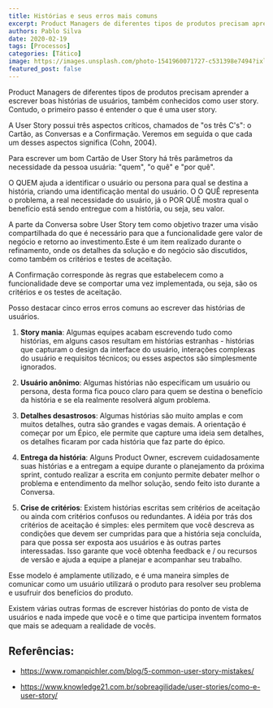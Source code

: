 ```yaml
---
title: Histórias e seus erros mais comuns
excerpt: Product Managers de diferentes tipos de produtos precisam aprender a escrever boas histórias de usuários, também conhecidos como user story
authors: Pablo Silva
date: 2020-02-19
tags: [Processos]
categories: [Tático]
image: https://images.unsplash.com/photo-1541960071727-c531398e7494?ixlib=rb-1.2.1&ixid=eyJhcHBfaWQiOjEyMDd9&auto=format&fit=crop&w=2448&q=80
featured_post: false
---
```


Product Managers de diferentes tipos de produtos precisam aprender a
escrever boas histórias de usuários, também conhecidos como user story.
Contudo, o primeiro passo é entender o que é uma user story.

A User Story possui três aspectos críticos, chamados de "os três C's": o
Cartão, as Conversas e a Confirmação. Veremos em seguida o que cada um
desses aspectos significa (Cohn, 2004).

Para escrever um bom Cartão de User Story há três parâmetros da
necessidade da pessoa usuária: "quem", "o quê" e "por quê".

O QUEM ajuda a identificar o usuário ou persona para qual se destina a
história, criando uma identificação mental do usuário. O O QUÊ
representa o problema, a real necessidade do usuário, já o POR QUÊ
mostra qual o benefício está sendo entregue com a história, ou seja, seu
valor.

A parte da Conversa sobre User Story tem como objetivo trazer uma visão
compartilhada do que é necessário para que a funcionalidade gere valor
de negócio e retorno ao investimento.Este é um item realizado durante o
refinamento, onde os detalhes da solução e do negócio são discutidos,
como também os critérios e testes de aceitação.

A Confirmação corresponde às regras que estabelecem como a
funcionalidade deve se comportar uma vez implementada, ou seja, são os
critérios e os testes de aceitação.

Posso destacar cinco erros erros comuns ao escrever das histórias de
usuários.

1.  **Story mania**: Algumas equipes acabam escrevendo tudo como
    histórias, em alguns casos resultam em histórias estranhas -
    histórias que capturam o design da interface do usuário, interações
    complexas do usuário e requisitos técnicos; ou esses aspectos são
    simplesmente ignorados.

2.  **Usuário anônimo**: Algumas histórias não especificam um usuário ou
    persona, desta forma fica pouco claro para quem se destina o
    benefício da história e se ela realmente resolverá algum problema.

3.  **Detalhes desastrosos**: Algumas histórias são muito amplas e com
    muitos detalhes, outra são grandes e vagas demais. A orientação é
    começar por um Épico, ele permite que capture uma ideia sem
    detalhes, os detalhes ficaram por cada história que faz parte do
    épico.

4.  **Entrega da história**: Alguns Product Owner, escrevem
    cuidadosamente suas histórias e a entregam a equipe durante o
    planejamento da próxima sprint, contudo realizar a escrita em
    conjunto permite debater melhor o problema e entendimento da melhor
    solução, sendo feito isto durante a Conversa.

5.  **Crise de critérios**: Existem histórias escritas sem critérios de
    aceitação ou ainda com critérios confusos ou redundantes. A idéia
    por trás dos critérios de aceitação é simples: eles permitem que
    você descreva as condições que devem ser cumpridas para que a
    história seja concluída, para que possa ser exposta aos usuários e
    às outras partes interessadas. Isso garante que você obtenha
    feedback e / ou recursos de versão e ajuda a equipe a planejar e
    acompanhar seu trabalho.

Esse modelo é amplamente utilizado, e é uma maneira simples de comunicar
como um usuário utilizará o produto para resolver seu problema e
usufruir dos benefícios do produto.

Existem várias outras formas de escrever histórias do ponto de vista de
usuários e nada impede que você e o time que participa inventem formatos
que mais se adequam a realidade de vocês.

Referências:
-----------

-   <https://www.romanpichler.com/blog/5-common-user-story-mistakes/>

-   <https://www.knowledge21.com.br/sobreagilidade/user-stories/como-e-user-story/>
